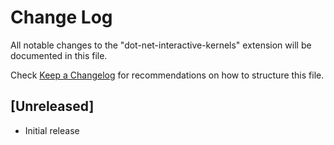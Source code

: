 # Change Log

All notable changes to the "dot-net-interactive-kernels" extension will be documented in this file.

Check [Keep a Changelog](http://keepachangelog.com/) for recommendations on how to structure this file.

## [Unreleased]

- Initial release